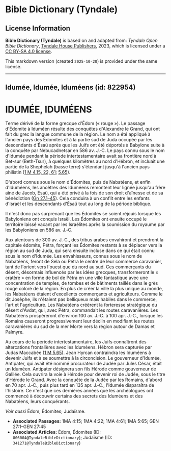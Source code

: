 # Bible Dictionary (Tyndale)

## License Information

**Bible Dictionary (Tyndale)** is based on and adapted from: _Tyndale Open Bible Dictionary_, [Tyndale House Publishers](https://tyndaleopenresources.com/), 2023, which is licensed under a [CC BY-SA 4.0 license](https://creativecommons.org/licenses/by-sa/4.0/legalcode.en).

This markdown version (created `2025-10-20`) is provided under the same license.



--------------------------------

## Idumée, Idumée, Iduméens (id: 822954)

IDUMÉE, IDUMÉENS
================

Terme dérivé de la forme grecque d'Édom (« rouge »). Le passage d'Édomite à Iduméen résulte des conquêtes d'Alexandre le Grand, qui ont fait du grec la langue commune de la région. Le nom a été appliqué à l'ancien pays des Édomites et à la partie sud de Juda occupée par les descendants d'Ésaü après que les Juifs ont été déportés à Babylone suite à la conquête par Nebucadnetsar en 586 av. J.‑C. Le pays connu sous le nom d'Idumée pendant la période intertestamentaire avait sa frontière nord à Bet\-sur (Beth\-Tsur), à quelques kilomètres au nord d'Hébron, et incluait une partie de la Shephelah (basse terre) s'étendant jusqu'à l'ancien pays philistin ([1 M 4\.15, 22, 61](https://ref.ly/1Macc4:15,1Macc4:22,1Macc4:61); [5\.65](https://ref.ly/1Macc5:65)).

D'abord connus sous le nom d'Édomites, puis de Nabatéens, et enfin d'Iduméens, les ancêtres des Iduméens remontent leur lignée jusqu'au frère aîné de Jacob, Ésaü, qui a été privé à la fois de son droit d'aînesse et de sa bénédiction ([Gn 27\.1–45](https://ref.ly/Gen27:1-Gen27:45)). Cela conduira à un conflit entre les enfants d'Israël et les descendants d'Ésaü tout au long de la période biblique.

Il n'est donc pas surprenant que les Édomites se soient réjouis lorsque les Babyloniens ont conquis Israël. Les Édomites ont ensuite occupé le territoire laissé vacant par les Israélites après la soumission du royaume par les Babyloniens en 586 av. J.‑C.

Aux alentours de 300 av. J.‑C., des tribus arabes envahiront et prendront la capitale édomite, Pétra, forçant les Édomites restants à se déplacer vers la région au sud de Juda, qui sera ensuite incluse dans ce qui était connu sous le nom d'Idumée. Les envahisseurs, connus sous le nom de Nabatéens, feront de Sela ou Pétra le centre de leur commerce caravanier, tant de l'orient vers l'ouest que du nord au sud. Ces commerçants du désert, désormais influencés par les idées grecques, transformeront le « cratère » en forme de bol de Pétra en une ville fantastique avec une concentration de temples, de tombes et de bâtiments taillés dans le grès rouge coloré de la région. En plus de créer la ville la plus unique au monde, les Nabatéens étaient d'excellents commerçants et agriculteurs. Comme le dit Josèphe, ils n'étaient pas belliqueux mais habiles dans le commerce, l'art et l'agriculture. Les Nabatéens créèrent la forteresse stratégique du désert d'Avdat, qui, avec Pétra, commandait les routes caravanières. Les Nabatéens prospèreront d'environ 100 av. J.‑C. à 100 apr. J.‑C., lorsque les Romains causeront progressivement leur déclin en modifiant les routes caravanières du sud de la mer Morte vers la région autour de Damas et Palmyre.

Au cours de la période intertestamentaire, les Juifs connaîtront des altercations frontalières avec les Iduméens. Hébron sera capturée par Judas Maccabée ([1 M 5\.65](https://ref.ly/1Macc5:65)). Jean Hyrcan contraindra les Iduméens à devenir Juifs et à se soumettre à la circoncision. Le gouverneur d'Idumée, Antipater, qui avait été nommé procurateur de Judée par Jules César, était un Iduméen. Antipater désignera son fils Hérode comme gouverneur de Galilée. Cela ouvrira la voie à Hérode pour devenir roi de Judée, sous le titre d'Hérode le Grand. Avec la conquête de la Judée par les Romains, d'abord en 70 apr. J.‑C., puis plus tard en 135 apr. J.‑C., l'Idumée disparaîtra de l'histoire. Ce n'est que ces dernières années que les archéologues ont commencé à découvrir certains des secrets des Iduméens et des Nabatéens, leurs conquérants.

*Voir aussi* Édom, Édomites; Judaïsme.

* **Associated Passages:** 1MA 4:15; 1MA 4:22; 1MA 4:61; 1MA 5:65; GEN 27:1–GEN 27:45
* **Associated Articles:** Édom, Édomites (ID: `806004@TyndaleBibleDictionary`); Judaïsme (ID: `341271@TyndaleBibleDictionary`)

